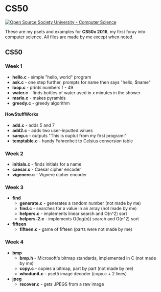 # CS50

<a href="https://github.com/open-source-society/computer-science">
<img alt="Open Source Society University - Computer Science" src="https://img.shields.io/badge/OSSU-computer--science-blue.svg">
</a>

These are my psets and examples for **CS50x 2016**, my first foray into computer science. All files are made by me except when noted.

## CS50

### Week 1
* **hello.c** - simple "hello, world" program
* **ask.c** - one step further, prompts for name then says "hello, $name"
* **loop.c** - prints numbers 1 - 49
* **water.c** - finds bottles of water used in *x* minutes in the shower
* **mario.c** - makes pyramids
* **greedy.c** - greedy algorithm

#### HowStuffWorks
* **add.c** - adds 5 and 7
* **add2.c** - adds two user-inputted values
* **samp.c** - outputs "This is ouptut from my first program!"
* **temptable.c** - handy Fahrenheit to Celsius conversion table

### Week 2
* **initials.c** - finds initials for a name
* **caesar.c** - Caesar cipher encoder
* **vigenere.c** - Vignere cipher encoder

### Week 3
* **find**
  * **generate.c** - generates a random number (not made by me)
  * **find.c** - searches for a value in an array (not made by me)
  * **helpers.c** - implements linear search and O(n^2) sort
  * **helpers-2.c** - implements O(log(n)) search and O(n^2) sort
* **fifteen**
  * **fifteen.c** - game of fifteen (parts were not made by me)

### Week 4
* **bmp**
  * **bmp.h** - Microsoft's bitmap standards, implemented in C (not made by me)
  * **copy.c** - copies a bitmap, part by part (not made by me)
  * **whodunit.c** - pset5 image decoder (copy.c + 2 lines)
* **jpeg**
  * **recover.c** - gets JPEGS from a raw image

